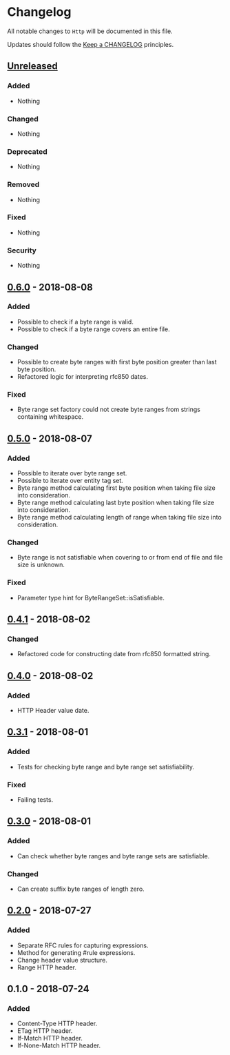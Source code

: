 # Changelog

All notable changes to `Http` will be documented in this file.

Updates should follow the [Keep a CHANGELOG](http://keepachangelog.com/) principles.

## [Unreleased](https://github.com/Stadly/HttpTest/compare/v0.6.0...HEAD)

### Added
- Nothing

### Changed
- Nothing

### Deprecated
- Nothing

### Removed
- Nothing

### Fixed
- Nothing

### Security
- Nothing

## [0.6.0](https://github.com/Stadly/HttpTest/compare/v0.5.0...v0.6.0) - 2018-08-08

### Added
- Possible to check if a byte range is valid.
- Possible to check if a byte range covers an entire file.

### Changed
- Possible to create byte ranges with first byte position greater than last byte position.
- Refactored logic for interpreting rfc850 dates.

### Fixed
- Byte range set factory could not create byte ranges from strings containing whitespace.

## [0.5.0](https://github.com/Stadly/HttpTest/compare/v0.4.1...v0.5.0) - 2018-08-07

### Added
- Possible to iterate over byte range set.
- Possible to iterate over entity tag set.
- Byte range method calculating first byte position when taking file size into consideration.
- Byte range method calculating last byte position when taking file size into consideration.
- Byte range method calculating length of range when taking file size into consideration.

### Changed
- Byte range is not satisfiable when covering to or from end of file and file size is unknown.

### Fixed
- Parameter type hint for ByteRangeSet::isSatisfiable.

## [0.4.1](https://github.com/Stadly/HttpTest/compare/v0.4.0...v0.4.1) - 2018-08-02

### Changed
- Refactored code for constructing date from rfc850 formatted string.

## [0.4.0](https://github.com/Stadly/HttpTest/compare/v0.3.1...v0.4.0) - 2018-08-02

### Added
- HTTP Header value date.

## [0.3.1](https://github.com/Stadly/HttpTest/compare/v0.3.0...v0.3.1) - 2018-08-01

### Added
- Tests for checking byte range and byte range set satisfiability.

### Fixed
- Failing tests.

## [0.3.0](https://github.com/Stadly/HttpTest/compare/v0.2.0...v0.3.0) - 2018-08-01

### Added
- Can check whether byte ranges and byte range sets are satisfiable.

### Changed
- Can create suffix byte ranges of length zero.

## [0.2.0](https://github.com/Stadly/HttpTest/compare/v0.1.0...v0.2.0) - 2018-07-27

### Added
- Separate RFC rules for capturing expressions.
- Method for generating #rule expressions.
- Change header value structure.
- Range HTTP header.

## 0.1.0 - 2018-07-24

### Added
- Content-Type HTTP header.
- ETag HTTP header.
- If-Match HTTP header.
- If-None-Match HTTP header.
